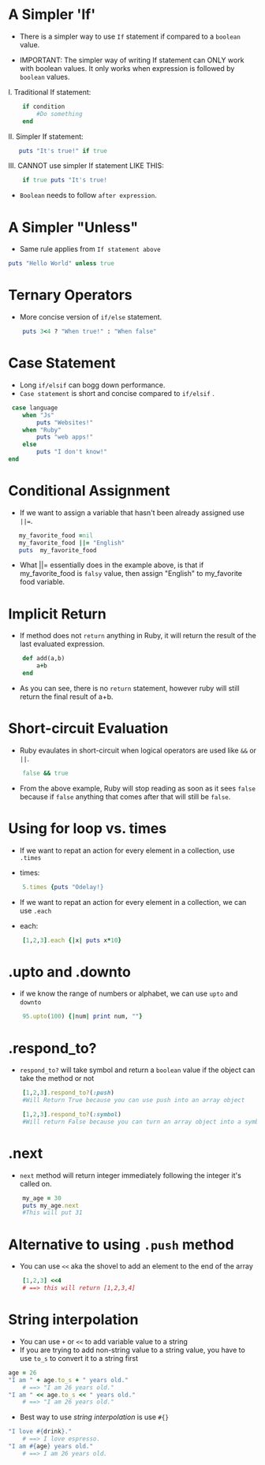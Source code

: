 # A Simpler 'If'
- There is a simpler way to use `If` statement if compared to a `boolean` value. 

- IMPORTANT: The simpler way of writing If statement can ONLY work with boolean values. It only works when expression is followed by `boolean` values.

I. Traditional If statement:
```rb
    if condition
        #Do something
    end
```
II. Simpler If statement:
```rb
   puts "It's true!" if true
```
III. CANNOT use simpler If statement LIKE THIS:
```rb
    if true puts "It's true!
```

- `Boolean` needs to follow `after expression`.

# A Simpler "Unless"
- Same rule applies from `If statement above`

```rb
puts "Hello World" unless true
```

# Ternary Operators
- More concise version of `if/else` statement.

```rb
    puts 3<4 ? "When true!" : "When false"
```

# Case Statement
- Long `if/elsif` can bogg down performance.
- `Case statement` is short and concise compared to `if/elsif` .

```rb
 case language
    when "Js"
        puts "Websites!"
    when "Ruby"
        puts "web apps!"
    else
        puts "I don't know!"
end
```
# Conditional Assignment
 - If we want to assign a variable that hasn't been already assigned use `||=`.

 ```rb
    my_favorite_food =nil
    my_favorite_food ||= "English"
    puts  my_favorite_food
 ```

 - What ||= essentially does in the example above, is that if my_favorite_food is `falsy` value, then assign "English" to my_favorite food variable.

 # Implicit Return
- If method does not `return` anything in Ruby, it will return the result of the last evaluated expression.

```rb
    def add(a,b)
        a+b
    end
```
- As you can see, there is no `return` statement, however ruby will still return the final result of a+b.

# Short-circuit Evaluation
- Ruby evaulates in short-circuit when logical operators are used like `&&` or `||`.

```rb 
    false && true
```
- From the above example, Ruby will stop reading as soon as it sees `false` because if `false` anything that comes after that will still be `false`.

# Using for loop vs. times
- If we want to repat an action for every element in a collection, use `.times`

- times:
```rb
    5.times {puts "Odelay!}
``` 

- If we want to repat an action for every element in a collection, we can use `.each`

- each:
```rb
    [1,2,3].each {|x| puts x*10}
```
# .upto and .downto
- if we know the range of numbers or alphabet, we can use `upto` and `downto`

```rb
    95.upto(100) {|num| print num, ""}
```

# .respond_to?
- `respond_to?` will take symbol and return a `boolean` value if the object can take the method or not

```rb
    [1,2,3].respond_to?(:push)
    #Will Return True because you can use push into an array object
```

```rb
    [1,2,3].respond_to?(:symbol)
    #Will return False because you can turn an array object into a symbol
```

# .next

- `next` method will return integer immediately following the integer it's called on. 

```rb
    my_age = 30
    puts my_age.next
    #This will put 31
```

# Alternative to using `.push` method
- You can use `<<` aka the shovel to add an element to the end of the array

```rb
    [1,2,3] <<4
    # ==> this will return [1,2,3,4]
```

# String interpolation
- You can use `+` or `<<` to add variable value to a string
- If you are trying to add non-string value to a string value, you have to use `to_s` to convert it to a string first

```rb
age = 26
"I am " + age.to_s + " years old."
    # ==> "I am 26 years old."
"I am " << age.to_s << " years old."
    # ==> "I am 26 years old."
```

- Best way to use *string interpolation* is use `#{}`
```rb
"I love #{drink}."
    # ==> I love espresso.
"I am #{age} years old."
    # ==> I am 26 years old. 
```